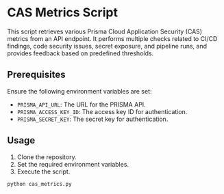 # CAS Metrics Script

This script retrieves various Prisma Cloud Application Security (CAS) metrics from an API endpoint. It performs multiple checks related to CI/CD findings, code security issues, secret exposure, and pipeline runs, and provides feedback based on predefined thresholds.

## Prerequisites

Ensure the following environment variables are set:

- `PRISMA_API_URL`: The URL for the PRISMA API.
- `PRISMA_ACCESS_KEY_ID`: The access key ID for authentication.
- `PRISMA_SECRET_KEY`: The secret key for authentication.

## Usage

1. Clone the repository.
2. Set the required environment variables.
3. Execute the script.

```bash
python cas_metrics.py
